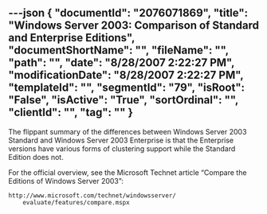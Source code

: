 ---json
{
  "documentId": "2076071869",
  "title": "Windows Server 2003: Comparison of Standard and Enterprise Editions",
  "documentShortName": "",
  "fileName": "",
  "path": "",
  "date": "8/28/2007 2:22:27 PM",
  "modificationDate": "8/28/2007 2:22:27 PM",
  "templateId": "",
  "segmentId": "79",
  "isRoot": "False",
  "isActive": "True",
  "sortOrdinal": "",
  "clientId": "",
  "tag": ""
}
---

The flippant summary of the differences between Windows Server 2003 Standard and Windows Server 2003 Enterprise is that the Enterprise versions have various forms of clustering support while the Standard Edition does not.

For the official overview, see the Microsoft Technet article “Compare the Editions of Windows Server 2003”:

    http://www.microsoft.com/technet/windowsserver/
        evaluate/features/compare.mspx
